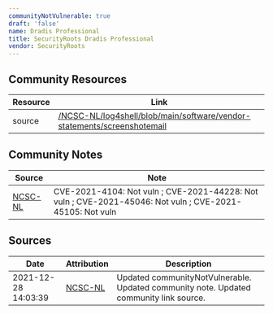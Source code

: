 ```yaml
---
communityNotVulnerable: true
draft: 'false'
name: Dradis Professional
title: SecurityRoots Dradis Professional
vendor: SecurityRoots
---
```



## Community Resources
| Resource | Link |
| --- | --- |
| source | [/NCSC-NL/log4shell/blob/main/software/vendor-statements/screenshotemail](/NCSC-NL/log4shell/blob/main/software/vendor-statements/screenshotemail) |

## Community Notes
| Source | Note |
| --- | --- |
| [NCSC-NL](https://github.com/NCSC-NL/log4shell/blob/main/software/README.md) | CVE-2021-4104: Not vuln ; CVE-2021-44228: Not vuln ; CVE-2021-45046: Not vuln ; CVE-2021-45105: Not vuln </ul> |

## Sources
| Date | Attribution | Description |
| --- | --- | --- |
| 2021-12-28 14:03:39 | [NCSC-NL](https://github.com/NCSC-NL/log4shell/blob/main/software/README.md) | Updated communityNotVulnerable. Updated community note. Updated community link source.  |
